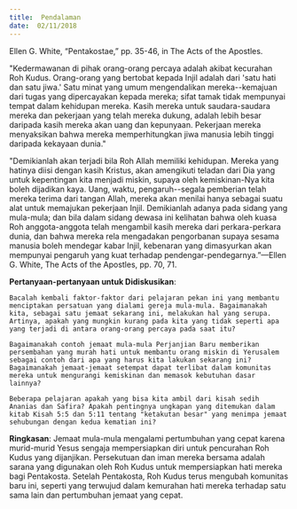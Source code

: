 ```yaml
---
title:  Pendalaman
date:  02/11/2018
---
```


Ellen G. White, “Pentakostae,” pp. 35-46, in The Acts of the Apostles.

"Kedermawanan di pihak orang-orang percaya adalah akibat kecurahan Roh Kudus. Orang-orang yang bertobat kepada Injil adalah dari 'satu hati dan satu jiwa.' Satu minat yang umum mengendalikan mereka--kemajuan dari tugas yang dipercayakan kepada mereka; sifat tamak tidak mempunyai tempat dalam kehidupan mereka. Kasih mereka untuk saudara-saudara mereka dan pekerjaan yang telah mereka dukung, adalah lebih besar daripada kasih mereka akan uang dan kepunyaan. Pekerjaan mereka menyaksikan bahwa mereka memperhitungkan jiwa manusia lebih tinggi daripada kekayaan dunia."

"Demikianlah akan terjadi bila Roh Allah memiliki kehidupan. Mereka yang hatinya diisi dengan kasih Kristus, akan amengikuti teladan dari Dia yang untuk kepentingan kita menjadi miskin, supaya oleh kemiskinan-Nya kita boleh dijadikan kaya. Uang, waktu, pengaruh--segala pemberian telah mereka terima dari tangan Allah, mereka akan menilai hanya sebagai suatu alat untuk memajukan pekerjaan Injil. Demikianlah adanya pada sidang yang mula-mula; dan bila dalam sidang dewasa ini kelihatan bahwa oleh kuasa Roh anggota-anggota telah mengambil kasih mereka dari perkara-perkara dunia, dan bahwa mereka rela mengadakan pengorbanan supaya sesama manusia boleh mendegar kabar Injil, kebenaran yang dimasyurkan akan mempunyai pengaruh yang kuat terhadap pendengar-pendegarnya.”—Ellen G. White, The Acts of the Apostles, pp. 70, 71.

**Pertanyaan-pertanyaan untuk Didiskusikan**:

`Bacalah kembali faktor-faktor dari pelajaran pekan ini yang membantu menciptakan persatuan yang dialami gereja mula-mula. Bagaimanakah kita, sebagai satu jemaat sekarang ini, melakukan hal yang serupa. Artinya, apakah yang mungkin kurang pada kita yang tidak seperti apa yang terjadi di antara orang-orang percaya pada saat itu?`

`Bagaimanakah contoh jemaat mula-mula Perjanjian Baru memberikan persembahan yang murah hati untuk membantu orang miskin di Yerusalem sebagai contoh dari apa yang harus kita lakukan sekarang ini? Bagaimanakah jemaat-jemaat setempat dapat terlibat dalam komunitas mereka untuk mengurangi kemiskinan dan memasok kebutuhan dasar lainnya?`

`Beberapa pelajaran apakah yang bisa kita ambil dari kisah sedih Ananias dan Safira? Apakah pentingnya ungkapan yang ditemukan dalam kitab Kisah 5:5 dan 5:11 tentang "ketakutan besar" yang menimpa jemaat sehubungan dengan kedua kematian ini?`

**Ringkasan**: Jemaat mula-mula mengalami pertumbuhan yang cepat karena murid-murid Yesus sengaja mempersiapkan diri untuk pencurahan Roh Kudus yang dijanjikan. Persekutuan dan iman mereka bersama adalah sarana yang digunakan oleh Roh Kudus untuk mempersiapkan hati mereka bagi Pentakosta. Setelah Pentakosta, Roh Kudus terus mengubah komunitas baru ini, seperti yang terwujud dalam kemurahan hati mereka terhadap satu sama lain dan pertumbuhan jemaat yang cepat.
